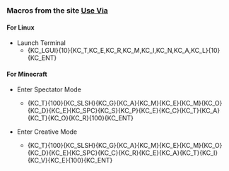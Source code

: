 ### Macros from the site [Use Via](https://usevia.app/)

#### For Linux
- Launch Terminal
  - {KC_LGUI}{10}{KC_T,KC_E,KC_R,KC_M,KC_I,KC_N,KC_A,KC_L}{10}{KC_ENT}

#### For Minecraft
- Enter Spectator Mode
  - {KC_T}{100}{KC_SLSH}{KC_G}{KC_A}{KC_M}{KC_E}{KC_M}{KC_O}{KC_D}{KC_E}{KC_SPC}{KC_S}{KC_P}{KC_E}{KC_C}{KC_T}{KC_A}{KC_T}{KC_O}{KC_R}{100}{KC_ENT}

- Enter Creative Mode
  - {KC_T}{100}{KC_SLSH}{KC_G}{KC_A}{KC_M}{KC_E}{KC_M}{KC_O}{KC_D}{KC_E}{KC_SPC}{KC_C}{KC_R}{KC_E}{KC_A}{KC_T}{KC_I}{KC_V}{KC_E}{100}{KC_ENT}

